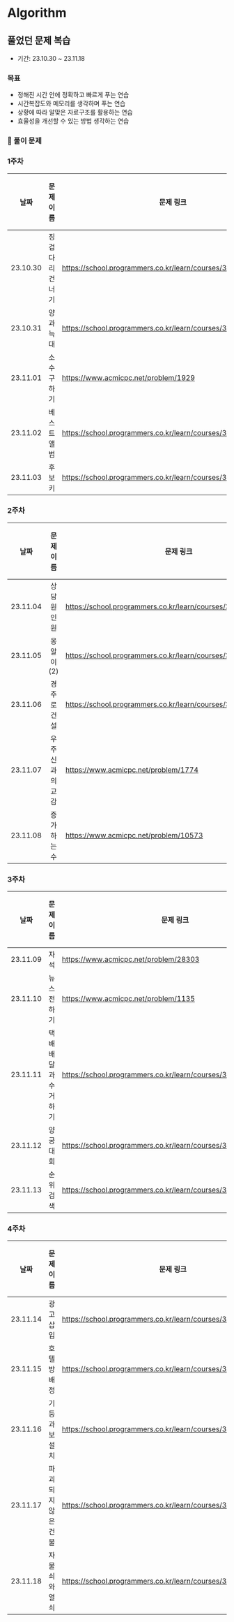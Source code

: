 # Algorithm

## 풀었던 문제 복습 
- 기간: 23.10.30 ~ 23.11.18
  
### 목표
- 정해진 시간 안에 정확하고 빠르게 푸는 연습
- 시간복잡도와 메모리를 생각하며 푸는 연습
- 상황에 따라 알맞은 자료구조를 활용하는 연습
- 효율성을 개선할 수 있는 방법 생각하는 연습

### 📑 풀이 문제

### 1주차

| 날짜   | 문제 이름 | 문제 링크                                       | 완료| 다시 풀 문제|
| :------: | :-------: |-------------------------------------------- | :--:| :--:|
| 23.10.30 | 징검다리 건너기 | https://school.programmers.co.kr/learn/courses/30/lessons/64062 |&#9745;||
| 23.10.31 | 양과 늑대 | https://school.programmers.co.kr/learn/courses/30/lessons/92343 |&#9745;|&#9745;|
| 23.11.01 | 소수 구하기 | https://www.acmicpc.net/problem/1929 |&#9745;||
| 23.11.02 | 베스트 앨범 | https://school.programmers.co.kr/learn/courses/30/lessons/42579 |&#9745;||
| 23.11.03 | 후보키 | https://school.programmers.co.kr/learn/courses/30/lessons/42890 |&#9745;|&#9745;|

### 2주차

| 날짜   | 문제 이름 | 문제 링크                                       |완료| 다시 풀 문제|
| :------: | :-------: |-------------------------------------------- | :--:| :--:|
| 23.11.04 | 상담원 인원 |https://school.programmers.co.kr/learn/courses/30/lessons/214288|&#9745;|&#9745;|
| 23.11.05 | 옹알이(2) |https://school.programmers.co.kr/learn/courses/30/lessons/133499|||
| 23.11.06 | 경주로 건설 | https://school.programmers.co.kr/learn/courses/30/lessons/67259 |||
| 23.11.07 | 우주신과의 교감 | https://www.acmicpc.net/problem/1774 |&#9745;|&#9745;|
| 23.11.08 | 증가하는 수 | https://www.acmicpc.net/problem/10573 |||


### 3주차

| 날짜   | 문제 이름 | 문제 링크                                       |완료| 다시 풀 문제|
| :------: | :-------: |-------------------------------------------- | :--:| :--:|
| 23.11.09 | 자석 |https://www.acmicpc.net/problem/28303 |||
| 23.11.10 | 뉴스 전하기 | https://www.acmicpc.net/problem/1135 |||
| 23.11.11 | 택배 배달과 수거하기 | https://school.programmers.co.kr/learn/courses/30/lessons/150369 |||
| 23.11.12 | 양궁대회 | https://school.programmers.co.kr/learn/courses/30/lessons/92342 |||
| 23.11.13 | 순위검색 | https://school.programmers.co.kr/learn/courses/30/lessons/72412 |||

### 4주차

| 날짜   | 문제 이름 | 문제 링크                                       |완료| 다시 풀 문제|
| :------: | :-------: |-------------------------------------------- | :--:| :--:|
| 23.11.14 | 광고 삽입 | https://school.programmers.co.kr/learn/courses/30/lessons/72414 |||
| 23.11.15 | 호텔 방 배정 | https://school.programmers.co.kr/learn/courses/30/lessons/64063 |||
| 23.11.16 | 기둥과 보 설치 | https://school.programmers.co.kr/learn/courses/30/lessons/60061 |||
| 23.11.17 | 파괴되지 않은 건물 | https://school.programmers.co.kr/learn/courses/30/lessons/92344 |||
| 23.11.18 | 자물쇠와 열쇠 | https://school.programmers.co.kr/learn/courses/30/lessons/60059 |||

